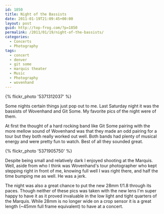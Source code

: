 ```yaml
---
id: 1850
title: Night of the Bassists
date: 2011-01-19T21:09:45+00:00
layout: post
guid: http://top-frog.com/?p=1850
permalink: /2011/01/19/night-of-the-bassists/
categories:
  - Concerts
  - Photography
tags:
  - concert
  - denver
  - git some
  - marquis theater
  - Music
  - Photography
  - wovenhand
---
```


{% flickr_photo '5371312037' %}

Some nights certain things just pop out to me. Last Saturday night it was the bassists of Wovenhand and Git Some. My favorite pics of the night were of them. 



At first the thought of a hard rocking band like Git Some pairing with the more mellow sound of Wovenhand was that they made an odd pairing for a tour but they both really worked out well. Both bands had plenty of musical energy and were pretty fun to watch. Best of all they sounded great.

{% flickr_photo '5371905750' %}

Despite being small and relatively dark I enjoyed shooting at the Marquis. Well, aside from who I think was Wovenhand's tour photographer who kept stepping right in front of me, knowing full well I was right there, and half the time bumping me as well. He was a jerk.

The night was also a great chance to put the new 28mm f/1.8 through its paces. Though neither of these pics was taken with the new lens I'm super happy to have it as it proved invaluable in the low light and tight quarters of the Marquis. While 28mm is no longer wide on a crop sensor it is a great length (~45mm full frame equivalent) to have at a concert. 
